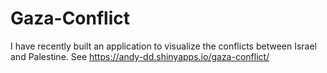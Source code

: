 # Gaza-Conflict

I have recently built an application to visualize the conflicts between Israel and Palestine. 
See https://andy-dd.shinyapps.io/gaza-conflict/
